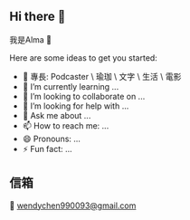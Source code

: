 ## Hi there 👋

我是Alma 🦋

Here are some ideas to get you started:

- 🔭 專長: Podcaster \ 瑜珈 \ 文字 \ 生活 \ 電影 
- 🌱 I’m currently learning ...
- 👯 I’m looking to collaborate on ...
- 🤔 I’m looking for help with ...
- 💬 Ask me about ...
- 📫 How to reach me: ...
- 😄 Pronouns: ...
- ⚡ Fun fact: ...

## 信箱
📧 wendychen990093@gmail.com

